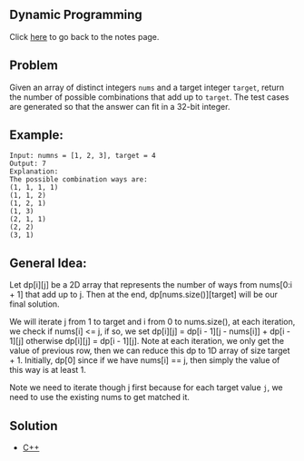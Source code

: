 ## Dynamic Programming
Click [here](../../dynamic_programming/notes.md) to go back to the notes page.

## Problem
Given an array of distinct integers `nums` and a target integer `target`, return the number of possible combinations that add up to `target`. The test cases are generated so that the answer can fit in a 32-bit integer.

## Example:
```
Input: numns = [1, 2, 3], target = 4
Output: 7
Explanation:
The possible combination ways are:
(1, 1, 1, 1)
(1, 1, 2)
(1, 2, 1)
(1, 3)
(2, 1, 1)
(2, 2)
(3, 1)
```

## General Idea:
Let dp[i][j] be a 2D array that represents the number of ways from nums[0:i + 1] that add up to j. Then at the end, dp[nums.size()][target] will be our final solution.

We will iterate j from 1 to target and i from 0 to nums.size(), at each iteration, we check if nums[i] <= j, if so, we set dp[i][j] = dp[i - 1][j - nums[i]] + dp[i - 1][j] otherwise dp[i][j] = dp[i - 1][j]. Note at each iteration, we only get the value of previous row, then we can reduce this dp to 1D array of size target + 1. Initially, dp[0] since if we have nums[i] == j, then simply the value of this way is at least 1.

Note we need to iterate though j first because for each target value `j`, we need to use the existing nums to get matched it. 

## Solution
- [C++](./solution.cpp)
